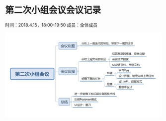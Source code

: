 # 第二次小组会议会议记录
时间：2018.4.15，18:00-19:50
成员：全体成员

![img](https://github.com/ChaosCrowd/Dashboard/blob/master/documentations/Meeting_recording/%E7%AC%AC%E4%BA%8C%E6%AC%A1%E5%B0%8F%E7%BB%84%E4%BC%9A%E8%AE%AE.jpg)
